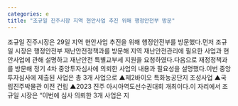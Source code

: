 ```yaml
---
categories: e
title: "조규일 진주시장 지역 현안사업 추진 위해 행정안전부 방문"
---
```

조규일 진주시장은 29일 지역 현안사업 추진을 위해 행정안전부를 방문했다.먼저 조규일 시장은 행정안전부 재난안전정책과를 방문해 지역 재난안전관리에 필요한 사업과 현안사업에 관해 설명하고 재난안전 특별교부세 지원을 요청하였다.다음으로 재정정책과를 방문해 정기 4차 중앙투자심사에 의뢰한 사업의 내용과 필요성을 설명했다.이번 중앙투자심사에 제출된 사업은 총 3개 사업으로 ▲제2바이오 특화농공단지 조성사업 ▲국립진주박물관 이전 건립 ▲2023 진주 아시아역도선수권대회 개최이다.이 자리에서 조규일 시장은 “이번에 심사 의뢰한 3개 사업은 지